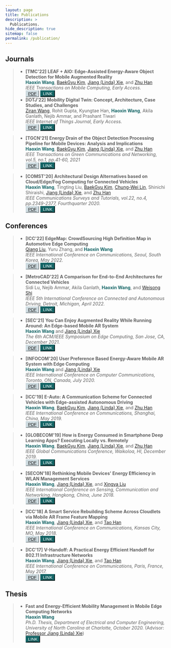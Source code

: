 ```yaml
---
layout: page
title: Publications
description: >
  Publications.
hide_description: true
sitemap: false
permalink: /publication/
---
```


## Journals
> - **[TMC'22]** **LEAF + AIO: Edge-Assisted Energy-Aware Object Detection for Mobile Augmented Reality** <br>
> <span style="color:#136465">**Haoxin Wang**</span>, [BaekGyu Kim][Bkim], [Jiang (Linda) Xie][Linda], and [Zhu Han][Zhu] <br>
> *IEEE Transactions on Mobile Computing, Early Access.* <br>
<button style="background-color:#cedbe0; border-color:#cedbe0">[PDF](https://arxiv.org/pdf/2205.13770.pdf)</button>
<button style="background-color:#136465; border-color:#136465">[<span style="color:white">LINK</span>](https://ieeexplore.ieee.org/abstract/document/9787708)</button>
> - **[IOTJ'22]** **Mobility Digital Twin: Concept, Architecture, Case Studies, and Challenges** <br>
> [Ziran Wang][Ziran], Rohit Gupta, Kyungtae Han, <span style="color:#136465">**Haoxin Wang**</span>, Akila Ganlath, Nejib Ammar, and Prashant Tiwari <br>
> *IEEE Internet of Things Journal, Early Access.* <br>
<button style="background-color:#cedbe0; border-color:#cedbe0">[PDF](https://arxiv.org/pdf/2205.13770.pdf)</button>
<button style="background-color:#136465; border-color:#136465">[<span style="color:white">LINK</span>](https://ieeexplore.ieee.org/abstract/document/9787708)</button>

> - **[TGCN'21]** **Energy Drain of the Object Detection Processing Pipeline for Mobile Devices: Analysis and Implications** <br>
> <span style="color:#136465">**Haoxin Wang**</span>, [BaekGyu Kim][Bkim], [Jiang (Linda) Xie][Linda], and [Zhu Han][Zhu] <br>
> *IEEE Transactions on Green Communications and Networking, vol.5, no.1, pp.41-60, 2021* <br>
<button style="background-color:#cedbe0; border-color:#cedbe0">[PDF](https://arxiv.org/pdf/2205.13770.pdf)</button>
<button style="background-color:#136465; border-color:#136465">[<span style="color:white">LINK</span>](https://ieeexplore.ieee.org/abstract/document/9787708)</button>

> - **[COMST'20]** **Architectural Design Alternatives based on Cloud/Edge/Fog Computing for Connected Vehicles** <br>
> <span style="color:#136465">**Haoxin Wang**</span>, Tingting Liu, [BaekGyu Kim][Bkim], [Chung-Wei Lin][Lin], Shinichi Shiraishi, [Jiang (Linda) Xie][Linda], and [Zhu Han][Zhu] <br>
> *IEEE Communications Surveys and Tutorials, vol.22, no.4, pp.2349-2377, Fourthquarter 2020.* <br>
<button style="background-color:#cedbe0; border-color:#cedbe0">[PDF](https://arxiv.org/pdf/2205.13770.pdf)</button>
<button style="background-color:#136465; border-color:#136465">[<span style="color:white">LINK</span>](https://ieeexplore.ieee.org/abstract/document/9787708)</button>


## Conferences
> - **[ICC'22]** **EdgeMap: CrowdSourcing High Definition Map in Automotive Edge Computing** <br>
> [Qiang Liu][Qiang], Yuru Zhang, and <span style="color:#136465">**Haoxin Wang**</span> <br>
> *IEEE International Conference on Communications, Seoul, South Korea, May 2022.* <br>
<button style="background-color:#cedbe0; border-color:#cedbe0">[PDF](https://arxiv.org/pdf/2205.13770.pdf)</button>
<button style="background-color:#136465; border-color:#136465">[<span style="color:white">LINK</span>](https://ieeexplore.ieee.org/abstract/document/9787708)</button>

> - **[MetroCAD'22]** **A Comparison for End-to-End Architectures for Connected Vehicles** <br>
> Sidi Lu, Nejib Ammar, Akila Ganlath, <span style="color:#136465">**Haoxin Wang**</span>, and [Weisong Shi][Shi] <br>
> *IEEE 5th International Conference on Connected and Autonomous Driving, Detroit, Michigan, April 2022.* <br>
<button style="background-color:#cedbe0; border-color:#cedbe0">[PDF](https://arxiv.org/pdf/2205.13770.pdf)</button>
<button style="background-color:#136465; border-color:#136465">[<span style="color:white">LINK</span>](https://ieeexplore.ieee.org/abstract/document/9787708)</button>

> - **[SEC'21]** **You Can Enjoy Augmented Reality While Running Around: An Edge-based Mobile AR System** <br>
> <span style="color:#136465">**Haoxin Wang**</span> and [Jiang (Linda) Xie][Linda] <br>
> *The 6th ACM/IEEE Symposium on Edge Computing, San Jose, CA, December 2021.* <br>
<button style="background-color:#cedbe0; border-color:#cedbe0">[PDF](https://arxiv.org/pdf/2205.13770.pdf)</button>
<button style="background-color:#136465; border-color:#136465">[<span style="color:white">LINK</span>](https://ieeexplore.ieee.org/abstract/document/9787708)</button>

> - **[INFOCOM'20]** **User Preference Based Energy-Aware Mobile AR System with Edge Computing** <br>
> <span style="color:#136465">**Haoxin Wang**</span> and [Jiang (Linda) Xie][Linda] <br>
> *IEEE International Conference on Computer Communications, Toronto, ON, Canada, July 2020.* <br>
<button style="background-color:#cedbe0; border-color:#cedbe0">[PDF](https://arxiv.org/pdf/2205.13770.pdf)</button>
<button style="background-color:#136465; border-color:#136465">[<span style="color:white">LINK</span>](https://ieeexplore.ieee.org/abstract/document/9787708)</button>

> - **[ICC'19]** **E-Auto: A Communication Scheme for Connected Vehicles with Edge-assisted Autonomous Driving** <br>
> <span style="color:#136465">**Haoxin Wang**</span>, [BaekGyu Kim][Bkim], [Jiang (Linda) Xie][Linda], and [Zhu Han][Zhu] <br>
> *IEEE International Conference on Communications, Shanghai, China, May 2019.* <br>
<button style="background-color:#cedbe0; border-color:#cedbe0">[PDF](https://arxiv.org/pdf/2205.13770.pdf)</button>
<button style="background-color:#136465; border-color:#136465">[<span style="color:white">LINK</span>](https://ieeexplore.ieee.org/abstract/document/9787708)</button>

> - **[GLOBECOM'19]** **How is Energy Consumed in Smartphone Deep Learning Apps? Executing Locally vs. Remotely** <br>
> <span style="color:#136465">**Haoxin Wang**</span>, [BaekGyu Kim][Bkim], [Jiang (Linda) Xie][Linda], and [Zhu Han][Zhu] <br>
> *IEEE Global Communications Conference, Waikoloa, HI, December 2019.* <br>
<button style="background-color:#cedbe0; border-color:#cedbe0">[PDF](https://arxiv.org/pdf/2205.13770.pdf)</button>
<button style="background-color:#136465; border-color:#136465">[<span style="color:white">LINK</span>](https://ieeexplore.ieee.org/abstract/document/9787708)</button>

> - **[SECON'18]** **Rethinking Mobile Devices' Energy Efficiency in WLAN Management Services** <br>
> <span style="color:#136465">**Haoxin Wang**</span>, [Jiang (Linda) Xie][Linda], and [Xingya Liu][Xingya] <br>
> *IEEE International Conference on Sensing, Communication and Networking, Hongkong, China, June 2018.* <br>
<button style="background-color:#cedbe0; border-color:#cedbe0">[PDF](https://arxiv.org/pdf/2205.13770.pdf)</button>
<button style="background-color:#136465; border-color:#136465">[<span style="color:white">LINK</span>](https://ieeexplore.ieee.org/abstract/document/9787708)</button>

> - **[ICC'18]** **A Smart Service Rebuilding Scheme Across Cloudlets via Mobile AR Frame Feature Mapping** <br>
> <span style="color:#136465">**Haoxin Wang**</span>, [Jiang (Linda) Xie][Linda], and [Tao Han][Tao] <br>
> *IEEE International Conference on Communications, Kansas City, MO, May 2018.* <br>
<button style="background-color:#cedbe0; border-color:#cedbe0">[PDF](https://arxiv.org/pdf/2205.13770.pdf)</button>
<button style="background-color:#136465; border-color:#136465">[<span style="color:white">LINK</span>](https://ieeexplore.ieee.org/abstract/document/9787708)</button>

> - **[ICC'17]** **V-Handoff: A Practical Energy Efficient Handoff for 802.11 Infrastructure Networks** <br>
> <span style="color:#136465">**Haoxin Wang**</span>, [Jiang (Linda) Xie][Linda], and [Tao Han][Tao] <br>
> *IEEE International Conference on Communications, Paris, France, May 2017.* <br>
<button style="background-color:#cedbe0; border-color:#cedbe0">[PDF](https://arxiv.org/pdf/2205.13770.pdf)</button>
<button style="background-color:#136465; border-color:#136465">[<span style="color:white">LINK</span>](https://ieeexplore.ieee.org/abstract/document/9787708)</button>


## Thesis
> - **Fast and Energy-Efficient Mobility Management in Mobile Edge Computing Networks** <br>
> <span style="color:#136465">**Haoxin Wang**</span> <br>
> *Ph.D. Thesis, Department of Electrical and Computer Engineering, University of North Carolina at Charlotte, October 2020.* (Advisor: [Professor Jiang (Linda) Xie](https://webpages.charlotte.edu/~jxie1/index.html)) <br>
<button style="background-color:#136465; border-color:#136465">[<span style="color:white">LINK</span>](https://ieeexplore.ieee.org/abstract/document/9787708)</button>

[Bkim]: https://sites.google.com/view/bgkim0110/baekgyu-kim
[Linda]: https://webpages.charlotte.edu/~jxie1/index.html
[Zhu]: http://www2.egr.uh.edu/~zhan2/
[Ziran]: https://ziranw.github.io/
[Qiang]: https://liuqiang12040913.github.io/index.html
[Lin]: https://www.csie.ntu.edu.tw/~cwlin/
[Shi]: https://www.weisongshi.org/
[Xingya]: https://www.lamar.edu/arts-sciences/computer-science/faculty-staff/dr.-xingya-liu.html
[Tao]: https://tao-han-njit.netlify.app/